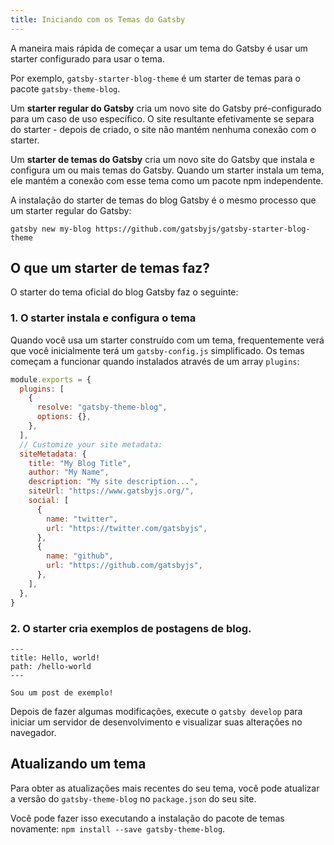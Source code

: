 ```yaml
---
title: Iniciando com os Temas do Gatsby
---
```


A maneira mais rápida de começar a usar um tema do Gatsby é usar um starter configurado para usar o tema.

Por exemplo, `gatsby-starter-blog-theme` é um starter de temas para o pacote `gatsby-theme-blog`.

Um **starter regular do Gatsby** cria um novo site do Gatsby pré-configurado para um caso de uso específico. O site resultante efetivamente se separa do starter - depois de criado, o site não mantém nenhuma conexão com o starter.

Um **starter de temas do Gatsby** cria um novo site do Gatsby que instala e configura um ou mais temas do Gatsby. Quando um starter instala um tema, ele mantém a conexão com esse tema como um pacote npm independente.

A instalação do starter de temas do blog Gatsby é o mesmo processo que um starter regular do Gatsby:

```shell
gatsby new my-blog https://github.com/gatsbyjs/gatsby-starter-blog-theme
```

## O que um starter de temas faz?

O starter do tema oficial do blog Gatsby faz o seguinte:

### 1. O starter instala e configura o tema

Quando você usa um starter construído com um tema, frequentemente verá que você inicialmente terá um `gatsby-config.js` simplificado. Os temas começam a funcionar quando instalados através de um array `plugins`:

```javascript:title=gatsby-config.js
module.exports = {
  plugins: [
    {
      resolve: "gatsby-theme-blog",
      options: {},
    },
  ],
  // Customize your site metadata:
  siteMetadata: {
    title: "My Blog Title",
    author: "My Name",
    description: "My site description...",
    siteUrl: "https://www.gatsbyjs.org/",
    social: [
      {
        name: "twitter",
        url: "https://twitter.com/gatsbyjs",
      },
      {
        name: "github",
        url: "https://github.com/gatsbyjs",
      },
    ],
  },
}
```

### 2. O starter cria exemplos de postagens de blog.

```mdx:title=/content/posts/hello-world.mdx
---
title: Hello, world!
path: /hello-world
---

Sou um post de exemplo!
```

Depois de fazer algumas modificações, execute o `gatsby develop` para iniciar um servidor de desenvolvimento e visualizar suas alterações no navegador.

## Atualizando um tema

Para obter as atualizações mais recentes do seu tema, você pode atualizar a versão do `gatsby-theme-blog` no `package.json` do seu site.

Você pode fazer isso executando a instalação do pacote de temas novamente: `npm install --save gatsby-theme-blog`.
